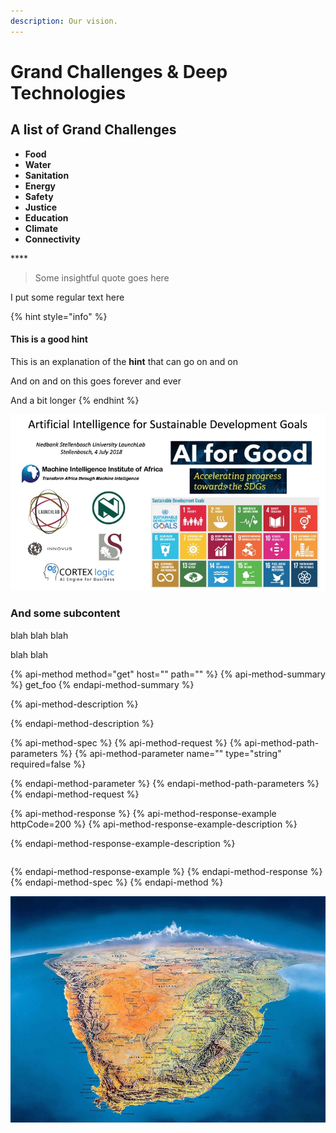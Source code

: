 ```yaml
---
description: Our vision.
---
```


# Grand Challenges & Deep Technologies

## A list of Grand Challenges

* **Food**
* **Water**
* **Sanitation**
* **Energy**
* **Safety**
* **Justice**
* **Education**
* **Climate**
* **Connectivity**

\*\*\*\*

> Some insightful quote goes here

I put some regular text here

{% hint style="info" %}
#### This is a good hint

This is an explanation of the **hint** that can go on and on

And on and on this goes forever and ever

And a bit longer
{% endhint %}

![](.gitbook/assets/ai_sdgs_launchlab_2018_v2-790x443.jpg)

### And some subcontent

blah blah blah

blah blah

{% api-method method="get" host="" path="" %}
{% api-method-summary %}
get\_foo
{% endapi-method-summary %}

{% api-method-description %}

{% endapi-method-description %}

{% api-method-spec %}
{% api-method-request %}
{% api-method-path-parameters %}
{% api-method-parameter name="" type="string" required=false %}

{% endapi-method-parameter %}
{% endapi-method-path-parameters %}
{% endapi-method-request %}

{% api-method-response %}
{% api-method-response-example httpCode=200 %}
{% api-method-response-example-description %}

{% endapi-method-response-example-description %}

```

```
{% endapi-method-response-example %}
{% endapi-method-response %}
{% endapi-method-spec %}
{% endapi-method %}

![](.gitbook/assets/sa-map.jpg)


